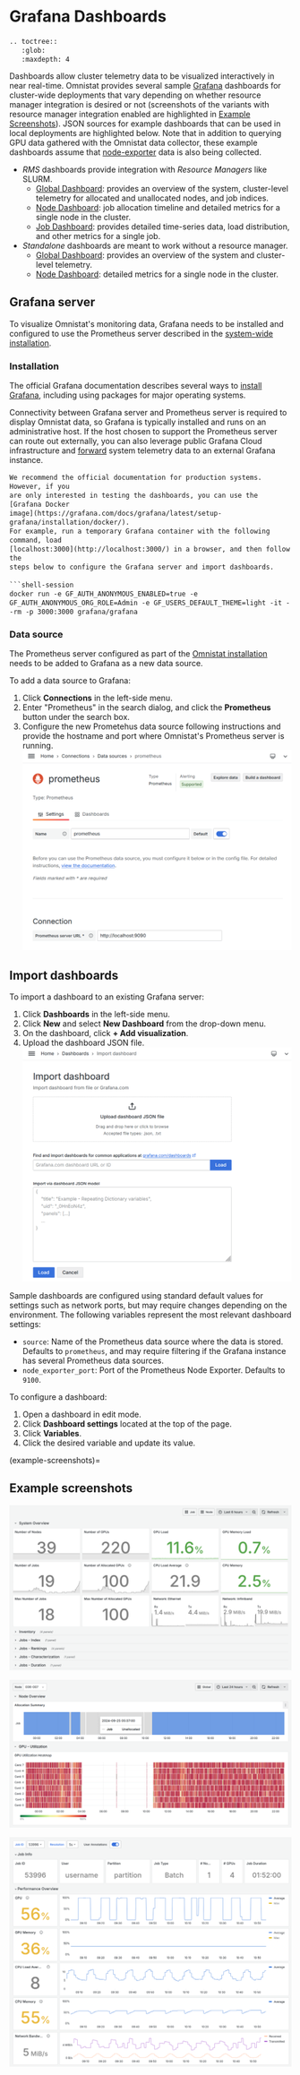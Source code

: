 # Grafana Dashboards

```eval_rst
.. toctree::
   :glob:
   :maxdepth: 4
```

Dashboards allow cluster telemetry data to be visualized interactively in near
real-time. Omnistat provides several sample [Grafana](https://grafana.com/)
dashboards for cluster-wide deployments that vary depending on whether resource
manager integration is desired or not (screenshots of the variants with
resource manager integration enabled are highlighted in [Example
Screenshots](#example-screenshots)). JSON sources for example dashboards that
can be used in local deployments are highlighted below. Note that in addition
to querying GPU data gathered with the Omnistat data collector, these example
dashboards assume that
[node-exporter](https://github.com/prometheus/node_exporter) data is also being
collected.

- *RMS* dashboards provide integration with *Resource Managers* like
  SLURM.
  - [Global Dashboard](https://github.com/AMDResearch/omnistat/blob/main/grafana/json-models/rms-global.json):
    provides an overview of the system, cluster-level telemetry for allocated
    and unallocated nodes, and job indices.
  - [Node Dashboard](https://github.com/AMDResearch/omnistat/blob/main/grafana/json-models/rms-node.json):
    job allocation timeline and detailed metrics for a single node in the
    cluster.
  - [Job Dashboard](https://github.com/AMDResearch/omnistat/blob/main/grafana/json-models/rms-job.json):
    provides detailed time-series data, load distribution, and other metrics for
    a single job.
- *Standalone* dashboards are meant to work without a resource manager.
  - [Global Dashboard](https://github.com/AMDResearch/omnistat/blob/main/grafana/json-models/standalone-global.json):
    provides an overview of the system and cluster-level telemetry.
  - [Node Dashboard](https://github.com/AMDResearch/omnistat/blob/main/grafana/json-models/standalone-node.json):
    detailed metrics for a single node in the cluster.


## Grafana server

To visualize Omnistat's monitoring data, Grafana needs to be installed and
configured to use the Prometheus server described in the [system-wide
installation](installation/system-install).

### Installation

The official Grafana documentation describes several ways to [install
Grafana](https://grafana.com/docs/grafana/latest/setup-grafana/installation/),
including using packages for major operating systems.

Connectivity between Grafana server and Prometheus server is required to
display Omnistat data, so Grafana is typically installed and runs on an
administrative host.  If the host chosen to support the Prometheus server can
route out externally, you can also leverage public Grafana Cloud infrastructure
and
[forward](https://grafana.com/docs/agent/latest/flow/tasks/collect-prometheus-metrics/)
system telemetry data to an external Grafana instance.


```{note}
We recommend the official documentation for production systems. However, if you
are only interested in testing the dashboards, you can use the [Grafana Docker
image](https://grafana.com/docs/grafana/latest/setup-grafana/installation/docker/).
For example, run a temporary Grafana container with the following command, load
[localhost:3000](http://localhost:3000/) in a browser, and then follow the
steps below to configure the Grafana server and import dashboards.

```shell-session
docker run -e GF_AUTH_ANONYMOUS_ENABLED=true -e GF_AUTH_ANONYMOUS_ORG_ROLE=Admin -e GF_USERS_DEFAULT_THEME=light -it --rm -p 3000:3000 grafana/grafana
```

### Data source

The Prometheus server configured as part of the [Omnistat
installation](installation/system-install) needs to be added to Grafana as a
new data source.

To add a data source to Grafana:
1. Click **Connections** in the left-side menu.
2. Enter "Prometheus" in the search dialog, and click the **Prometheus** button
   under the search box.
3. Configure the new Prometehus data source following instructions and provide
   the hostname and port where Omnistat's Prometheus server is running.
   ![Adding a data source in Grafana](images/grafana-data-source.png)

## Import dashboards

To import a dashboard to an existing Grafana server:
1. Click **Dashboards** in the left-side menu.
2. Click **New** and select **New Dashboard** from the drop-down menu.
3. On the dashboard, click **+ Add visualization**.
4. Upload the dashboard JSON file.
   ![Importing a dashboard in Grafana](images/grafana-import-dashboard.png)

Sample dashboards are configured using standard default values for settings
such as network ports, but may require changes depending on the environment.
The following variables represent the most relevant dashboard settings:
- `source`: Name of the Prometheus data source where the data is stored.
   Defaults to `prometheus`, and may require filtering if the Grafana instance
   has several Prometheus data sources.
- `node_exporter_port`: Port of the Prometheus Node Exporter. Defaults to `9100`.

To configure a dashboard:
1. Open a dashboard in edit mode.
2. Click **Dashboard settings** located at the top of the page.
3. Click **Variables**.
4. Click the desired variable and update its value.

(example-screenshots)=
## Example screenshots

![Global dashboard screenshot](images/dashboard-global.png)

![Node dashboard screenshot](images/dashboard-node.png)

![Job dashboard screenshot](images/dashboard-job.png)
